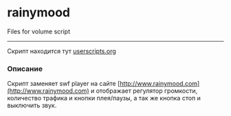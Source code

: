 rainymood
=========

Files for volume script

----------
Скрипт находится тут [userscripts.org](http://userscripts.org/scripts/show/168590) 

### Описание ###
Скрипт заменяет swf player на сайте [http://www.rainymood.com](http://www.rainymood.com) 
и отображает регулятор громкости, количество трафика и кнопки плея/паузы, а так же кнопка стоп и выключить звук.
